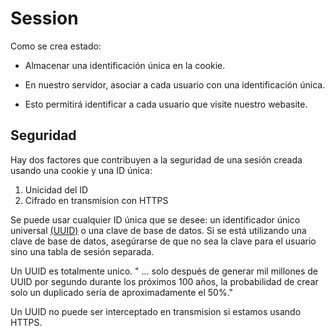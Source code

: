 # Session

Como se crea estado:

- Almacenar una identificación única en la cookie.

- En nuestro servidor, asociar a cada usuario con una identificación única.

- Esto permitirá identificar a cada usuario que visite nuestro webasite.

## Seguridad

Hay dos factores que contribuyen a la seguridad de una sesión creada usando una cookie y una ID única:

1. Unicidad del ID
1. Cifrado en transmision con HTTPS

Se puede usar cualquier ID única que se desee: un identificador único universal [(UUID)](https://en.wikipedia.org/wiki/Universally_unique_identifier) o una clave de base de datos. Si se está utilizando una clave de base de datos, asegúrarse de que no sea la clave para el usuario sino una tabla de sesión separada.

Un UUID es totalmente unico. " ... solo después de generar mil millones de UUID por segundo durante los próximos 100 años, la probabilidad de crear solo un duplicado sería de aproximadamente el 50%."

Un UUID no puede ser interceptado en transmision si estamos usando HTTPS.